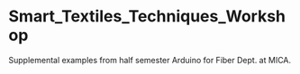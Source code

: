 Smart_Textiles_Techniques_Workshop
==================================

Supplemental examples from half semester Arduino for Fiber Dept. at MICA.
